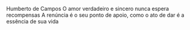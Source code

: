 
Humberto de Campos
O amor verdadeiro e sincero nunca espera recompensas A renúncia é o seu ponto de apoio, como o ato de dar é a essência de sua vida
